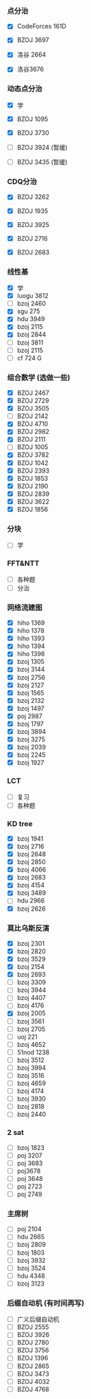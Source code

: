 ### 点分治

- [x] CodeForces 161D


- [x] BZOJ 3697
- [x] 洛谷 2664
- [x] 洛谷3676

### 动态点分治

- [x] 学

- [x] BZOJ 1095

- [x] BZOJ 3730

- [ ] BZOJ 3924 (暂缓)

- [ ] BZOJ 3435  (暂缓)

### CDQ分治

- [x] BZOJ 3262
- [x] BZOJ 1935
- [x] BZOJ 3925
- [x] BZOJ 2716
- [x] BZOJ 2683


### 线性基

- [x] 学
- [x] luogu 3812
- [ ] bzoj 2460
- [x] sgu 275
- [x] hdu 3949
- [x] bzoj 2115
- [x] bzoj 2844
- [ ] bzoj 3811
- [ ] bzoj 2115
- [ ] cf 724 G

### 组合数学 (选做一些)

- [x] BZOJ 2467
- [x] BZOJ  2729
- [x] BZOJ 3505
- [ ] BZOJ 2142
- [x] BZOJ 4710
- [x] BZOJ 2982
- [x] BZOJ 2111
- [ ] BZOJ 1005
- [x] BZOJ 3782
- [x] BZOJ 1042
- [x] BZOJ 2393
- [x] BZOJ 1853
- [x] BZOJ 2190
- [x] BZOJ 2839
- [x] BZOJ 3622
- [x] BZOJ 1856

### 分块

- [ ] 学

### FFT&NTT

- [ ] 各种题
- [ ] 分治

### 网络流建图  

- [x] hiho 1369
- [x] hiho 1378
- [x] hiho 1393
- [x] hiho 1394
- [x] hiho 1398
- [x] bzoj 1305
- [x] bzoj 3144
- [x] bzoj 2756
- [x] bzoj 2127
- [x] bzoj 1565
- [x] bzoj 2132
- [x] bzoj 1497
- [x] poj 2987
- [x] bzoj 1797
- [x] bzoj 3894
- [x] bzoj 3275
- [x] bzoj 2039
- [x] bzoj 2245
- [x] bzoj 1927

### LCT

- [ ] 复习
- [ ] 各种题

### KD tree

- [x] bzoj 1941
- [x] bzoj 2716
- [x] bzoj 2648
- [x] bzoj 2850
- [x] bzoj 4066
- [x] bzoj 2683
- [x] bzoj 4154
- [x] bzoj 3489
- [ ] hdu 2966
- [x] bzoj 2626

### 莫比乌斯反演

- [x] bzoj 2301
- [x] bzoj 2820
- [x] bzoj 3529
- [x] bzoj 2154
- [x] bzoj 2693
- [ ] bzoj 3309
- [ ] bzoj 3944
- [ ] bzoj 4407
- [ ] bzoj 4176
- [x] bzoj 2005
- [ ] bzoj 3561
- [ ] bzoj 2705
- [ ] uoj 221
- [ ] bzoj 4652
- [ ] 51nod 1238
- [ ] bzoj 3512
- [ ] bzoj 3994
- [ ] bzoj 3516
- [ ] bzoj 4659
- [ ] bzoj 4174
- [ ] bzoj 3930
- [ ] bzoj 2818
- [ ] bzoj 2440

### 2 sat

- [ ] bzoj 1823
- [ ] poj 3207
- [ ] poj 3683
- [ ] poj3678
- [ ] poj 3648
- [ ] poj 2723
- [ ] poj 2749

### 主席树

- [ ] poj 2104
- [ ] hdu 2665
- [ ] bzoj 2809
- [ ] bzoj 1803
- [ ] bzoj 3932
- [ ] bzoj 3524
- [ ] hdu 4348
- [ ] bzoj 3123

### 后缀自动机 (有时间再写)

- [ ] 广义后缀自动机
- [ ] BZOJ 2555
- [ ] BZOJ 3926
- [ ] BZOJ 2780
- [ ] BZOJ 3756
- [ ] BZOJ 1396
- [ ] BZOJ 2865
- [ ] BZOJ 3473
- [ ] BZOJ 4032
- [ ] BZOJ 4768
